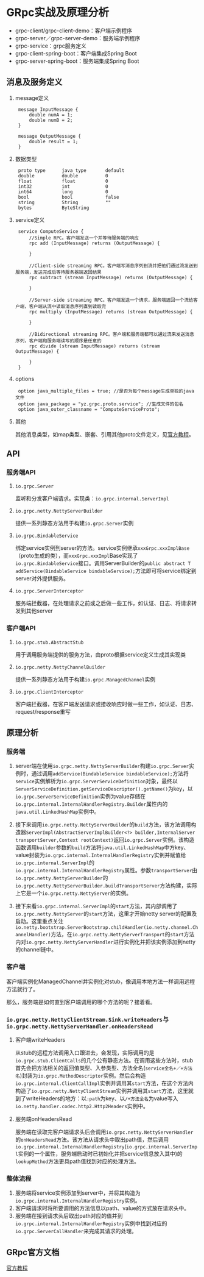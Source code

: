# GRpc实战及原理分析

* grpc-client/grpc-client-demo：客户端示例程序
* grpc-server／grpc-server-demo：服务端示例程序
* grpc-service：grpc服务定义
* grpc-client-spring-boot：客户端集成Spring Boot
* grpc-server-spring-boot：服务端集成Spring Boot

## 消息及服务定义

1. message定义

        message InputMessage {
            double numA = 1;
            double numB = 2;
        }
        
        message OutputMessage {
            double result = 1;
        }
        
2. 数据类型

        proto type      java type       default
        double          double          0
        float           float           0
        int32           int             0
        int64           long            0
        bool            bool            false
        string          String          ""
        bytes           ByteString      

3. service定义

        service ComputeService {
            //Simple RPC。客户端发送一个并等待服务端的响应
            rpc add (InputMessage) returns (OutputMessage) {
        
            }
        
            //Client-side streaming RPC。客户端写消息序列到流并把他们通过流发送到服务端，发送完成后等待服务器端返回结果
            rpc subtract (stream InputMessage) returns (OutputMessage) {
        
            }
        
            //Server-side streaming RPC。客户端发送一个请求，服务端返回一个流给客户端，客户端从流中读取消息序列直到读取完
            rpc multiply (InputMessage) returns (stream OutputMessage) {
        
            }
        
            //Bidirectional streaming RPC。客户端和服务端都可以通过流来发送消息序列，客户端和服务端读写的顺序是任意的
            rpc divide (stream InputMessage) returns (stream OutputMessage) {
        
            }
        }

4. options

        option java_multiple_files = true; //是否为每个message生成单独的java文件
        option java_package = "yz.grpc.proto.service"; //生成文件的包名
        option java_outer_classname = "ComputeServiceProto";
        
5. 其他
    
    其他消息类型，如map类型、嵌套、引用其他proto文件定义，见[官方教程](https://developers.google.com/protocol-buffers/docs/proto3)。
    
## API

### 服务端API

1. `io.grpc.Server`

    监听和分发客户端请求。实现类：`io.grpc.internal.ServerImpl`

2. `io.grpc.netty.NettyServerBuilder`

    提供一系列静态方法用于构建`io.grpc.Server`实例
    
3. `io.grpc.BindableService`
    
    绑定service实例到server的方法。service实例继承`xxxGrpc.xxxImplBase`（proto生成的类），而`xxxGrpc.xxxImpl`Base实现了`io.grpc.BindableService`接口。调用ServerBuilder的`public abstract T addService(BindableService bindableService);`方法即可将service绑定到server对外提供服务。
    
4. `io.grpc.ServerInterceptor`
    
    服务端拦截器，在处理请求之前或之后做一些工作，如认证、日志、将请求转发到其他server

### 客户端API

1. `io.grpc.stub.AbstractStub`
    
    用于调用服务端提供的服务方法，由proto根据service定义生成其实现类
    
2. `io.grpc.netty.NettyChannelBuilder`
    
    提供一系列静态方法用于构建`io.grpc.ManagedChannel`实例

3. `io.grpc.ClientInterceptor`

    客户端拦截器，在客户端发送请求或接收响应时做一些工作，如认证、日志、request/response重写

## 原理分析

### 服务端

1. server端在使用`io.grpc.netty.NettyServerBuilder`构建`io.grpc.Server`实例时，通过调用`addService(BindableService bindableService);`方法将`service`实例解析为`io.grpc.ServerServiceDefinition`对象，最终以`ServerServiceDefinition.getServiceDescriptor().getName()`为key，以`io.grpc.ServerServiceDefinition`实例为value存储在`io.grpc.internal.InternalHandlerRegistry.Builder`属性内的`java.util.LinkedHashMap`实例中。

2. 接下来调用`io.grpc.netty.NettyServerBuilder`的`build`方法，该方法调用构造器`ServerImpl(AbstractServerImplBuilder<?> builder,InternalServer transportServer,Context rootContext)`返回`io.grpc.Server`实例。该构造函数调用`builder`参数的`build`方法将`java.util.LinkedHashMap`中方key、value封装为`io.grpc.internal.InternalHandlerRegistry`实例并赋值给`io.grpc.internal.ServerImpl`的`io.grpc.internal.InternalHandlerRegistry`属性。参数`transportServer`由`io.grpc.netty.NettyServerBuilder`的`io.grpc.netty.NettyServerBuilder.buildTransportServer`方法构建，实际上它是一个`io.grpc.netty.NettyServer`的实例。

3. 接下来看`io.grpc.internal.ServerImpl`的`start`方法，其内部调用了`io.grpc.netty.NettyServer`的`start`方法，这里才开始netty server的配置及启动。这里重点关注`io.netty.bootstrap.ServerBootstrap.childHandler(io.netty.channel.ChannelHandler)`方法，在`io.grpc.netty.NettyServerTransport`的`start`方法内对`io.grpc.netty.NettyServerHandler`进行实例化并把该实例添加到netty的channel链中。

### 客户端

客户端实例化ManagedChannel并实例化对stub，像调用本地方法一样调用远程方法就行了。

那么，服务端是如何直到客户端调用的哪个方法的呢？接着看。

###  `io.grpc.netty.NettyClientStream.Sink.writeHeaders`与`io.grpc.netty.NettyServerHandler.onHeadersRead`

1. 客户端writeHeaders

    从stub的远程方法调用入口跟进去，会发现，实际调用的是`io.grpc.stub.ClientCalls`的几个公有静态方法。在调用这些方法时，stub首先会把方法相关的返回值类型、入参类型、方法全名(`service全名+／+方法名`)封装为`io.grpc.MethodDescriptor`实例。然后会构造`io.grpc.internal.ClientCallImpl`实例并调用其`start`方法，在这个方法内构造了`io.grpc.netty.NettyClientStream`实例并调用其`start`方法，这里就到了writeHeaders的地方：以`:path`为key、以`/+方法全名`为value写入`io.netty.handler.codec.http2.Http2Headers`实例中。

2. 服务端onHeadersRead

    服务端在读取完客户端请求头后会调用`io.grpc.netty.NettyServerHandler`的`onHeadersRead`方法。该方法从请求头中取出path值，然后调用`io.grpc.internal.InternalHandlerRegistry`(`io.grpc.internal.ServerImpl`实例的一个属性，服务端启动时已初始化并把service信息放入其中)的`lookupMethod`方法更具path值找到对应的处理方法。

### 整体流程

1. 服务端将service实例添加到server中，并将其构造为`io.grpc.internal.InternalHandlerRegistry`实例。
2. 客户端请求时将所要调用的方法信息以path、value的方式放在请求头中。
3. 服务端在接到请求头后取出path对应的值并到`io.grpc.internal.InternalHandlerRegistry`实例中找到对应的`io.grpc.ServerCallHandler`来完成其请求的处理。

## GRpc官方文档

[官方教程](https://grpc.io/docs/tutorials/basic/java.html)
